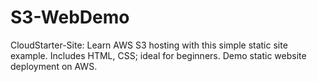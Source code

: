 # S3-WebDemo

CloudStarter-Site: Learn AWS S3 hosting with this simple static site example. Includes HTML, CSS; ideal for beginners. Demo static website deployment on AWS.